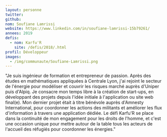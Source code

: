 ```yaml
---
layout: personne
twitter: 
github: 
nom: Soufiane Lamrissi
website: https://www.linkedin.com/in/soufiane-lamrissi-15b79261/
annees: 2019
defis: 
  - nom: Karfu'R
    site: /defis/2018/.html
profil: Développeur
images:
  - /img/communaute/Soufiane-Lamrissi.png
---
```


"Je suis ingénieur de formation et entrepreneur de passion. Après des études en mathématiques appliquées à Centrale Lyon, j'ai rejoint le secteur de l'énergie pour modéliser et couvrir les risques marché auprès d'Uniper puis d'Alpiq. Je consacre mon temps libre à la création de start-ups, en développant des projets depuis l'idée initiale à l'application ou site web final(e). Mon dernier projet était à titre bénévole auprès d'Amnesty International, pour coordonner les actions des militants et améliorer les flux d'information à travers une application dédiée. Le défi Karfu'R se place dans la continuité de mon engagement pour les droits de l'homme, et c'est une occasion unique pour mettre autour de la table tous les acteurs de l'accueil des réfugiés pour coordonner les énergies."
